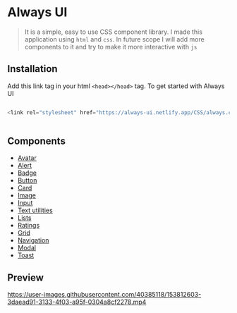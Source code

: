 # Always UI

> It is a  simple, easy to use CSS component library. I made this application using `html` and `css`. In future scope I will add more components to it and try to make it more interactive with `js`

## Installation

Add this link tag in your html `<head></head>` tag. To get started with Always UI

```js

<link rel="stylesheet" href="https://always-ui.netlify.app/CSS/always.css"> 
  
```

## Components
- [Avatar](https://always-ui.netlify.app/css/components/avatar/avatar)
- [Alert](https://always-ui.netlify.app/css/components/alert/alert)
- [Badge](https://always-ui.netlify.app/css/components/badge/badge)
- [Button](https://always-ui.netlify.app/css/components/button/button)
- [Card](https://always-ui.netlify.app/css/components/card/card)
- [Image](https://always-ui.netlify.app/css/components/image/image)
- [Input](https://always-ui.netlify.app/css/components/input/input)
- [Text utilities](https://always-ui.netlify.app/css/components/text/text)
- [Lists](https://always-ui.netlify.app/css/components/list/list)
- [Ratings](https://always-ui.netlify.app/css/components/rating/rating)
- [Grid](https://always-ui.netlify.app/css/components/grid/grid)
- [Navigation](https://always-ui.netlify.app/css/components/navigation/navigation)
- [Modal](https://always-ui.netlify.app/css/components/modal/modal)
- [Toast](https://always-ui.netlify.app/css/components/toast/toast)



## Preview




https://user-images.githubusercontent.com/40385118/153812603-3daead91-3133-4f03-a95f-0304a8cf2278.mp4


